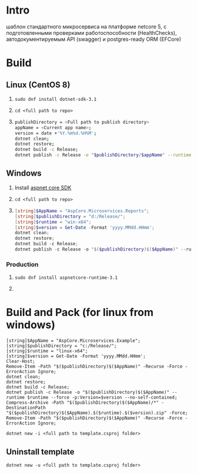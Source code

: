 ﻿# Intro
шаблон стандартного микросервиса на платформе netcore 5, с подготовленными проверками работоспособности (HealthChecks), автодокументируемым API (swagger) и postgres-ready ORM (EFCore)

# Build

## Linux (CentOS 8)
    
1. 
    ``` 
    sudo dnf install dotnet-sdk-3.1 
    ```

0. 
    ``` 
    cd <full path to repo>
    ```

0. 
    ```bash
    publishDirectory = <Full path to publish directory>
    appName = <Current app name>;
    version = date +'%Y.%m%d.%H%M';
    dotnet clean;
    dotnet restore;
    dotnet build -c Release;
    dotnet publish -c Release -o "$publishDirectory/$appName" --runtime linux-x64 --force -p:Version=$version --no-self-contained;
    ``` 
 
## Windows
    
1. Install [aspnet core SDK](https://dotnet.microsoft.com/download/dotnet-core/3.1)

0. 
    ``` 
    cd <full path to repo>
    ```

0. 
    ```powershell
    [string]$AppName = "AspCore.Microservices.Reports";
    [string]$publishDirectory = "d:/Release/";
    [string]$runtime = "win-x64";
    [string]$version = Get-Date -Format 'yyyy.MMdd.HHmm';
    dotnet clean;
    dotnet restore;
    dotnet build -c Release;
    dotnet publish -c Release -o "$($publishDirectory)$($AppName)" --runtime $runtime --force -p:Version=$version -p:OutputType=WinExe --no-self-contained;
    ``` 

### Production

1. ``` sudo dnf install aspnetcore-runtime-3.1 ```

0. 

# Build and Pack (for linux from windows)

```
[string]$AppName = "AspCore.Microservices.Example";
[string]$publishDirectory = "с:/Release/";
[string]$runtime = "linux-x64";
[string]$version = Get-Date -Format 'yyyy.MMdd.HHmm';
Clear-Host;
Remove-Item -Path "$($publishDirectory)$($AppName)" -Recurse -Force -ErrorAction Ignore;
dotnet clean;
dotnet restore;
dotnet build -c Release;
dotnet publish -c Release -o "$($publishDirectory)$($AppName)" --runtime $runtime --force -p:Version=$version --no-self-contained;
Compress-Archive -Path "$($publishDirectory)$($AppName)/*" -DestinationPath "$($publishDirectory)$($AppName).$($runtime).$($version).zip" -Force;
Remove-Item -Path "$($publishDirectory)$($AppName)" -Recurse -Force -ErrorAction Ignore;
```

```
dotnet new -i <full path to template.csproj folder>
```

## Uninstall template 

```
dotnet new -u <full path to template.csproj folder>
```